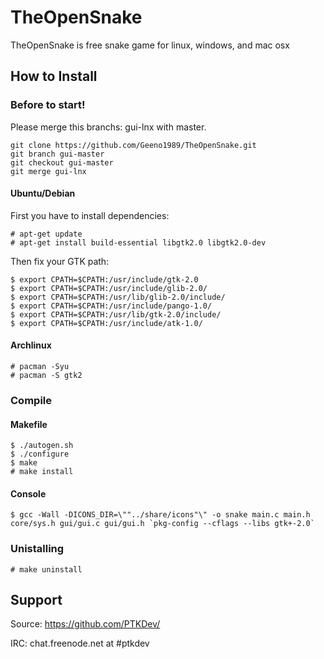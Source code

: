 # TheOpenSnake

TheOpenSnake is free snake game for linux, windows, and mac osx

## How to Install

### Before to start!

Please merge this branchs: gui-lnx with master.

	git clone https://github.com/Geeno1989/TheOpenSnake.git
	git branch gui-master
	git checkout gui-master
	git merge gui-lnx

#### Ubuntu/Debian

First you have to install dependencies:

    # apt-get update
    # apt-get install build-essential libgtk2.0 libgtk2.0-dev

Then fix your GTK path:

    $ export CPATH=$CPATH:/usr/include/gtk-2.0
    $ export CPATH=$CPATH:/usr/include/glib-2.0/
    $ export CPATH=$CPATH:/usr/lib/glib-2.0/include/
    $ export CPATH=$CPATH:/usr/include/pango-1.0/
    $ export CPATH=$CPATH:/usr/lib/gtk-2.0/include/
    $ export CPATH=$CPATH:/usr/include/atk-1.0/


####  Archlinux
    # pacman -Syu
    # pacman -S gtk2


### Compile 

#### Makefile

    $ ./autogen.sh
    $ ./configure
    $ make
    # make install
    
#### Console
	$ gcc -Wall -DICONS_DIR=\""../share/icons"\" -o snake main.c main.h core/sys.h gui/gui.c gui/gui.h `pkg-config --cflags --libs gtk+-2.0`
	
    
### Unistalling

    # make uninstall

	
## Support

Source: https://github.com/PTKDev/

IRC: chat.freenode.net at #ptkdev
